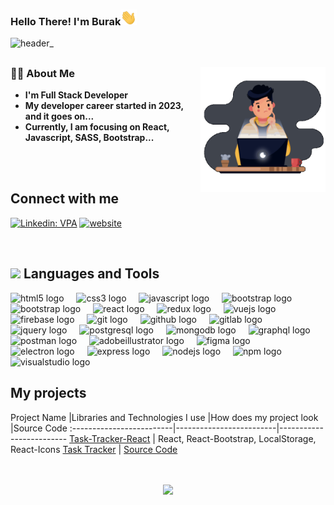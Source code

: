 <h3> Hello There! I'm Burak<img src="https://raw.githubusercontent.com/ABSphreak/ABSphreak/master/gifs/Hi.gif" height="25px"></h3>

![header_](https://github.com/karamanburak/karamanburak/assets/150926922/c37b227b-cf5d-4a92-8f6b-b18827693fa9)

## <img align="right"  src="personal.gif" width='200'/> 

### 👨‍💻 About Me

- **I'm Full Stack Developer**
- **My developer career started in 2023, and it goes on...**
- **Currently, I am focusing on React, Javascript, SASS, Bootstrap...**

<br></br>

## Connect with me

[![Linkedin: VPA](https://img.shields.io/badge/linkedin-%230077B5.svg?&style=for-the-badge&logo=linkedin&logoColor=white)](https://www.linkedin.com/in/karamanburak/)
[![website](https://img.shields.io/badge/gmail-f1f2f6.svg?&style=for-the-badge&logo=gmail&logoColor=red)](mailto:karaman.buraak@gmail.com)

</br>

## <img src="https://media2.giphy.com/media/QssGEmpkyEOhBCb7e1/giphy.gif?cid=ecf05e47a0n3gi1bfqntqmob8g9aid1oyj2wr3ds3mg700bl&rid=giphy.gif" width ="25"><b> Languages and Tools</b>

<div align="left">
  <img src="https://skillicons.dev/icons?i=html" height="40" alt="html5 logo"  />
  <img width="12" />
  <img src="https://skillicons.dev/icons?i=css" height="40" alt="css3 logo"  />
  <img width="12" />
  <img src="https://skillicons.dev/icons?i=js" height="40" alt="javascript logo"  />
  <img width="12" />
  <img src="https://skillicons.dev/icons?i=bootstrap" height="40" alt="bootstrap logo"  />
  <img width="12" />
  <img src="https://skillicons.dev/icons?i=sass" height="40" alt="bootstrap logo"  />
  <img width="12" />
  <img src="https://skillicons.dev/icons?i=react" height="40" alt="react logo"  />
  <img width="12" /> 
  <img src="https://skillicons.dev/icons?i=redux" height="40" alt="redux logo"  />
  <img width="12" />
  <img src="https://skillicons.dev/icons?i=vue" height="40" alt="vuejs logo"  />
  <img width="12" />
  <img src="https://skillicons.dev/icons?i=firebase" height="40" alt="firebase logo"  />
  <img width="12" />
  <img src="https://skillicons.dev/icons?i=git" height="40" alt="git logo"  />
  <img width="12" />
  <img src="https://skillicons.dev/icons?i=github" height="40" alt="github logo"  />
  <img width="12" />
  <img src="https://skillicons.dev/icons?i=gitlab" height="40" alt="gitlab logo"  />
  <img width="12" />
  <img src="https://skillicons.dev/icons?i=jquery" height="40" alt="jquery logo"  />
  <img width="12" />
  <img src="https://skillicons.dev/icons?i=postgres" height="40" alt="postgresql logo"  />
  <img width="12" />
  <img src="https://skillicons.dev/icons?i=mongodb" height="40" alt="mongodb logo"  />
  <img width="12" />
  <img src="https://skillicons.dev/icons?i=graphql" height="40" alt="graphql logo"  />
  <img width="12" /> 
   <img src="https://skillicons.dev/icons?i=postman" height="40" alt="postman logo"  />
  <img width="12" />
  <img src="https://skillicons.dev/icons?i=ai" height="40" alt="adobeillustrator logo"  />
  <img width="12" />
  <img src="https://skillicons.dev/icons?i=figma" height="40" alt="figma logo"  />
  <img width="12" />
  <img src="https://skillicons.dev/icons?i=electron" height="40" alt="electron logo"  />
  <img width="12" />
  <img src="https://skillicons.dev/icons?i=express" height="40" alt="express logo"  />
  <img width="12" />
  <img src="https://skillicons.dev/icons?i=nodejs" height="40" alt="nodejs logo"  />
  <img width="12" />
  <img src="https://cdn.simpleicons.org/npm/CB3837" height="40" alt="npm logo"  />
  <img width="12" />
  <img src="https://skillicons.dev/icons?i=visualstudio" height="40" alt="visualstudio logo"  />
</div>

## My projects
  Project Name       |Libraries and Technologies I use     |How does my project look |Source Code
:-------------------------|-------------------------|-------------------------
[Task-Tracker-React](https://task-tracker-w-react.netlify.app/) | React, React-Bootstrap, LocalStorage, React-Icons [Task Tracker](https://github.com/karamanburak/Task-Tracker-React/blob/main/src/components/helper/task-tracker.gif) | [Source Code](https://github.com/karamanburak/Task-Tracker-React)

</br>
<br>

<div  align="center">
 <img width="350" src="https://github-readme-stats.vercel.app/api/top-langs/?username=karamanburak&layout=compact&title_color=00ff00&text_color=00ff00&langs_count=7&bg_color=000"/>
<br/>
     
  
</div>

